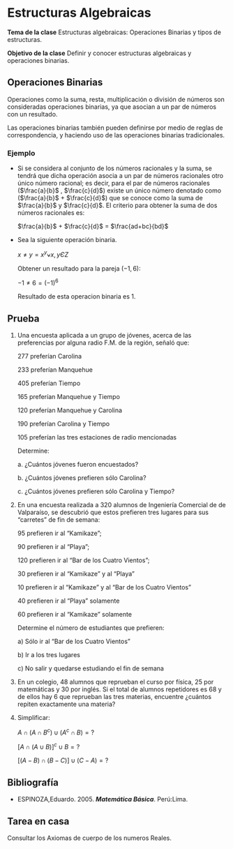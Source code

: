 # Estructuras Algebraicas


**Tema de la clase**  Estructuras algebraicas: Operaciones Binarias y tipos de estructuras. 

**Objetivo de la clase** Definir y conocer estructuras algebraicas y operaciones binarias.

## Operaciones Binarias 
Operaciones   como   la   suma,   resta,   multiplicación   o   división  de   números   son   consideradas operaciones  binarias,  ya  que  asocian  a  un  par  de  números  con  un  resultado.  

Las  operaciones  binarias también  pueden  definirse  por  medio  de  reglas  de  correspondencia,  y haciendo uso de las operaciones binarias tradicionales.

### Ejemplo 

- Si se considera al conjunto de los números racionales y la suma, se tendrá que dicha operación asocia a un par de números racionales otro único número racional; es decir, para el par de números racionales ($\frac{a}{b}$ , $\frac{c}{d}$) existe un único número denotado como ($\frac{a}{b}$ + $\frac{c}{d}$) que se conoce como la suma de $\frac{a}{b}$ y  $\frac{c}{d}$. El criterio para obtener la suma de dos números racionales es:

    $\frac{a}{b}$ + $\frac{c}{d}$ = $\frac{ad+bc}{bd}$

- Sea la siguiente operación binaria.

    $x≠y= x^y ⍱ x,y Є Z$

    Obtener un resultado para la pareja $(−1,6)$:
    
    $−1 ≠ 6 =(−1)^6$ 
    
    Resultado de esta operacion binaria es 1.

## Prueba

1. Una encuesta aplicada a un grupo de jóvenes, acerca de las preferencias
por alguna radio F.M. de la región, señaló que:

    277 preferían Carolina

    233 preferían Manquehue

    405 preferían Tiempo

    165 preferían Manquehue y Tiempo

    120 preferían Manquehue y Carolina

    190 preferían Carolina y Tiempo

    105 preferían las tres estaciones de radio mencionadas

    Determine:

    a. ¿Cuántos jóvenes fueron encuestados?

    b. ¿Cuántos jóvenes prefieren sólo Carolina?

    c. ¿Cuántos jóvenes prefieren sólo Carolina y Tiempo?

2. En una encuesta realizada a 320 alumnos de Ingeniería Comercial de
de Valparaíso, se descubrió que estos prefieren tres lugares para sus
“carretes” de fin de semana:

    95 prefieren ir al “Kamikaze”;

    90 prefieren ir al “Playa”;

    120 prefieren ir al “Bar de los Cuatro Vientos”;

    30 prefieren ir al “Kamikaze” y al “Playa”

    10 prefieren ir al “Kamikaze” y al “Bar de los Cuatro Vientos”

    40 prefieren ir al “Playa” solamente

    60 prefieren ir al “Kamikaze” solamente

    Determine el número de estudiantes que prefieren:

    a)  Sólo ir al “Bar de los Cuatro Vientos”

    b)  Ir a los tres lugares

    c)  No salir y quedarse estudiando el fin de semana

3. En un colegio, 48 alumnos que reprueban el curso por física, 25 por matemáticas y 30 por inglés. Si el total de alumnos repetidores es 68 y de ellos hay 6 que reprueban las tres materias, encuentre ¿cuántos repiten exactamente una materia?

4. Simplificar:
    
    $A ∩(A ∩ B^c )∪(A^c ∩ B)= ?$

    $[A∩(A∪B)]^c ∪ B= ?$

    $[(A-B)∩(B-C)]∪(C-A)= ?$


## Bibliografía

- ESPINOZA,Eduardo. 2005. ***Matemática Básica***. Perú:Lima.

## Tarea en casa

Consultar los Axiomas de cuerpo de los numeros Reales.








         